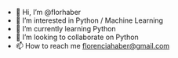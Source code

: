 - 👋 Hi, I’m @florhaber
- 👀 I’m interested in Python / Machine Learning
- 🌱 I’m currently learning Python
- 💞️ I’m looking to collaborate on Python
- 📫 How to reach me florenciahaber@gmail.com

<!---
florhaber/florhaber is a ✨ special ✨ repository because its `README.md` (this file) appears on your GitHub profile.
You can click the Preview link to take a look at your changes.
--->

